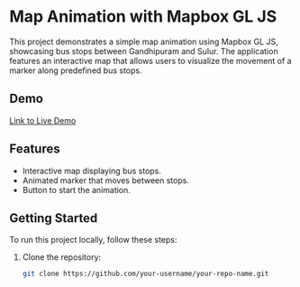 # Map Animation with Mapbox GL JS

This project demonstrates a simple map animation using Mapbox GL JS, showcasing bus stops between Gandhipuram and Sulur. The application features an interactive map that allows users to visualize the movement of a marker along predefined bus stops.

## Demo

[Link to Live Demo](your-live-demo-url-here)

## Features

- Interactive map displaying bus stops.
- Animated marker that moves between stops.
- Button to start the animation.

## Getting Started

To run this project locally, follow these steps:

1. Clone the repository:
   ```bash
   git clone https://github.com/your-username/your-repo-name.git
